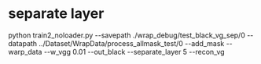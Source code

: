 # separate layer

python train2_noloader.py --savepath ./wrap_debug/test_black_vg_sep/0 --datapath ../Dataset/WrapData/process_allmask_test/0 --add_mask --warp_data --w_vgg 0.01 --out_black --separate_layer 5 --recon_vg